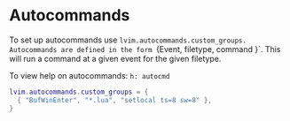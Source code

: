 # Autocommands
To set up autocommands use `lvim.autocommands.custom_groups.  Autocommands are defined in the form `{Event, filetype, command }`.  This will run a command at a given event for the given filetype.

To view help on autocommands: `h: autocmd`

```lua
lvim.autocommands.custom_groups = {
  { "BufWinEnter", "*.lua", "setlocal ts=8 sw=8" },
}
```
